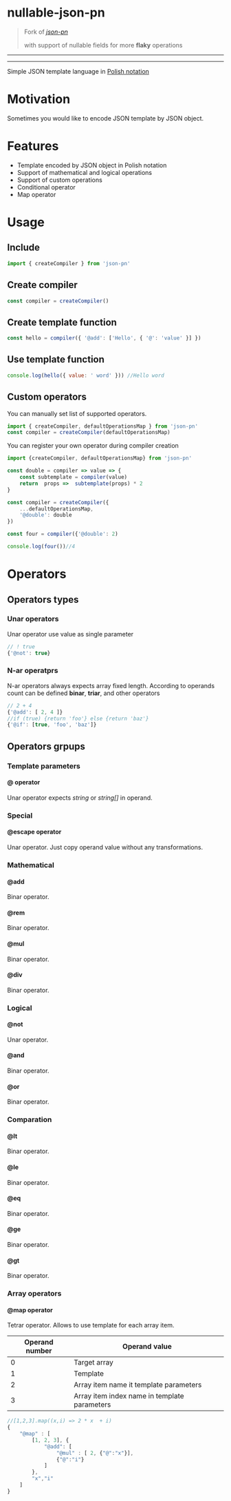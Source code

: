# nullable-json-pn

> Fork of [_json-pn_](https://github.com/DmShpak/json-pn)
>
> with support of nullable fields for more **flaky** operations

---

---

Simple JSON template language in [Polish notation](https://en.wikipedia.org/wiki/Polish_notation)

# Motivation

Sometimes you would like to encode JSON template by JSON object.

# Features

-   Template encoded by JSON object in Polish notation
-   Support of mathematical and logical operations
-   Support of custom operations
-   Conditional operator
-   Map operator

# Usage

## Include

```js
import { createCompiler } from 'json-pn'
```

## Create compiler

```js
const compiler = createCompiler()
```

## Create template function

```js
const hello = compiler({ '@add': ['Hello', { '@': 'value' }] })
```

## Use template function

```js
console.log(hello({ value: ' word' })) //Hello word
```

## Custom operators

You can manually set list of supported operators.

```js
import { createCompiler, defaultOperationsMap } from 'json-pn'
const compiler = createCompiler(defaultOperationsMap)
```

You can register your own operator during compiler creation

```js
import {createCompiler, defaultOperationsMap} from 'json-pn'

const double = compiler => value => {
    const subtemplate = compiler(value)
    return  props =>  subtemplate(props) * 2
}

const compiler = createCompiler({
    ...defaultOperationsMap,
    '@double': double
})

const four = compiler({'@double': 2)

console.log(four())//4
```

# Operators

## Operators types

### Unar operators

Unar operator use value as single parameter

```js
// ! true
{'@not': true}
```

### N-ar operatprs

N-ar operators always expects array fixed length. According to operands count can be defined **binar**, **triar**, and other operators

```js
// 2 + 4
{'@add': [ 2, 4 ]}
//if (true) {return 'foo'} else {return 'baz'}
{'@if': [true, 'foo', 'baz']}
```

## Operators grpups

### Template parameters

#### @ operator

Unar operator expects _string_ or _string[]_ in operand.

### Special

#### @escape operator

Unar operator. Just copy operand value without any transformations.

### Mathematical

#### @add

Binar operator.

#### @rem

Binar operator.

#### @mul

Binar operator.

#### @div

Binar operator.

### Logical

#### @not

Unar operator.

#### @and

Binar operator.

#### @or

Binar operator.

### Comparation

#### @lt

Binar operator.

#### @le

Binar operator.

#### @eq

Binar operator.

#### @ge

Binar operator.

#### @gt

Binar operator.

### Array operators

#### @map operator

Tetrar operator. Allows to use template for each array item.

| Operand number | Operand value                                |
| -------------- | -------------------------------------------- |
| 0              | Target array                                 |
| 1              | Template                                     |
| 2              | Array item name it template parameters       |
| 3              | Array item index name in template parameters |

```js
//[1,2,3].map((x,i) => 2 * x  + i)
{
    "@map" : [
        [1, 2, 3], {
            "@add": [
                "@mul" : [ 2, {"@":"x"}],
                {"@":"i"}
            ]
        },
        "x","i"
    ]
}
```
